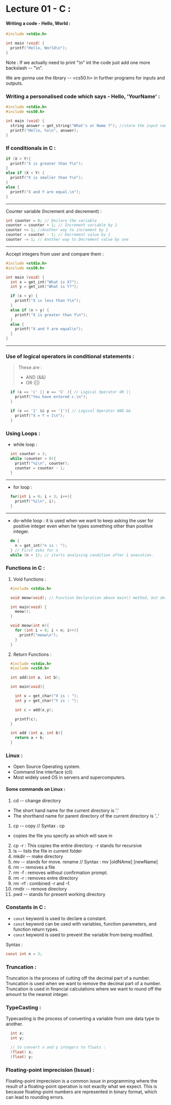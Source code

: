 # Lecture 01 - C :

#### Writing a code - Hello, World :

```c
#include <stdio.h>

int main (void) {
  printf("Hello, World\n");
}
```

Note : If we actually need to print "\n" int the code just add one more backslash -- "\\n".

We are gonna use the library -- <cs50.h> in further programs for inputs and outputs.

### Writing a personalised code which says - Hello, 'YourName' :

```c
#include <stdio.h>
#include <cs50.h>

int main (void) {
  string answer = get_string("What's ur Name ?"); //store the input name in a variable named answer
  printf("Hello, %s\n", answer);
}
```

### If conditionals in C :

```c
if (X > Y){
  printf("X is greater than Y\n");
}
else if (X < Y) {
  printf("X is smaller than Y\n");
}
else {
  printf("X and Y are equal.\n");
}
```
---
Counter variable (Increment and decrement) :
```c
int counter = 0; // Declare the variable
counter = counter + 1; // Increment variable by 1
counter += 1; //Another way to increment by 1
counter = counter - 1; // Decrement value by 1
counter -= 1; // Another way to Decrement value by one
```
---
Accept integers from user and compare them : 
```c
#include <stdio.h>
#include <cs50.h>

int main (void) {
  int x = get_int("What is X?");
  int y = get_int("What is Y?");

  if (x < y) {
    printf("X is less than Y\n");  
  }
  else if (x > y) {
    printf("X is greater than Y\n");
  }
  else {
    printf("X and Y are equal\n");
  }
}
```
---
### Use of logical operators in conditional statements :
> These are :
> - AND (&&)
> - OR (||)

```c
  if (x == 'c' || x == 'C' ){ // Logical Operator OR ||
    printf("You have entered c.\n");
  }

  if (x == '1' && y == '1'){ // Logical Operator AND &&
    printf("X = Y = 1\n");
  }
```

### Using Loops :
- while loop :
```c
  int counter = 3;
  while (counter > 0){
    printf("%i\n", counter);
    counter = counter - 1;
  }
```
---
- for loop :
```c
  for(int i = 0; i < 3; i++){
    printf("%i\n", i);
  }
```

---

- do-while loop :
it is used when we want to keep asking the user for positive integer even when he types something other than positive integer.

```c
  do {
    n = get_int("n is : ");
  } // First asks for n 
  while (n < 1); // starts analysing condition after 1 execution.
```

### Functions in C :

1. Void functions :
```c
  #include <stdio.h>

  void meow(void); // Function Declaration above main() method, but definition will be down 

  int main(void) {
    meow();
  }

  void meow(int n){
    for (int i = 0; i < n; i++){
      printf("meow\n");
    }  
  }
```
2. Return Functions :
```c
  #include <stdio.h>
  #include <cs50.h>

  int add(int a, int b);

  int main(void){

    int x = get_char("X is : ");
    int y = get_char("Y is : ");

    int c = add(x,y);

    printf(c);
  }

  int add (int a, int b){
    return a + b;
  }
```

### Linux :
- Open Source Operating system.
- Command line interface (cli)
- Most widely used OS in servers and supercomputers.

#### Some commands on Linux :
1. cd -- change directory
 - The short hand name for the current directory is '.'
 - The shorthand name for parent directory of the current directory is '..'
1. cp -- copy // Syntax : cp <source> <destination> 
 - copies the file you specify as <source> which will save in <destination>
 2. cp -r : This copies the entire directory. -r stands for recursive
1. ls -- lists the file in current folder
1. mkdir -- make directory
1. mv -- stands for move. rename // Syntax : mv [oldNAme] [newName]
1. rm -- removes a file
 2. rm -f : removes without confirmation prompt.
 2. rm -r : removes entre directory
 2. rm -rf : combined -r and -f.
1. rmdir -- remove directory
1. pwd -- stands for present working directory

### Constants in C :
- `const` keyword is used to declare a constant.
- `const` keyword can be used with variables, function parameters, and function return types.
- `const` keyword is used to prevent the variable from being modified.

Syntax : 
```c
const int n = 3;
```

### Truncation :
Truncation is the process of cutting off the decimal part of a number.
Truncation is used when we want to remove the decimal part of a number.
Truncation is used in financial calculations where we want to round off the amount to the nearest
integer.

### TypeCasting :
Typecasting is the process of converting a variable from one data type to another.

```c
  int x;
  int y;

  // to convert x and y integers to floats :
  (float) x;
  (float) y;
```

### Floating-point imprecision (Issue) :
Floating-point imprecision is a common issue in programming where the result of a floating-point operation is not exactly what we expect.
This is because floating-point numbers are represented in binary format, which can lead to rounding errors.
